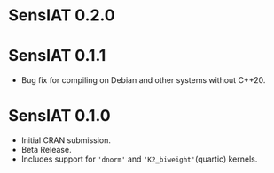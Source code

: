 # SensIAT 0.2.0

# SensIAT 0.1.1

* Bug fix for compiling on Debian and other systems without C++20.

# SensIAT 0.1.0

* Initial CRAN submission.
* Beta Release.
* Includes support for `'dnorm'` and `'K2_biweight'`(quartic) kernels.
